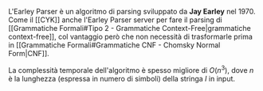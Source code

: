 L'Earley Parser è un algoritmo di parsing sviluppato da **Jay Earley** nel 1970.
Come il [[CYK]] anche l'Earley Parser server per fare il parsing di [[Grammatiche Formali#Tipo 2 - Grammatiche Context-Free|grammatiche context-free]], col vantaggio però che non necessità di trasformarle prima in [[Grammatiche Formali#Grammatiche CNF - Chomsky Normal Form|CNF]].

La complessità temporale dell'algoritmo è spesso migliore di $O(n^3)$, dove $n$ è la lunghezza (espressa in numero di simboli) della stringa $I$ in input. 